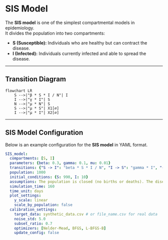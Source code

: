 # SIS Model

The **SIS model** is one of the simplest compartmental models in epidemiology.  
It divides the population into two compartments:  

- **S (Susceptible):** Individuals who are healthy but can contract the disease.  
- **I (Infected):** Individuals currently infected and able to spread the disease.  

---

## Transition Diagram

```mermaid
flowchart LR
    S -->|"β * S * I / N"| I
    I -->|"γ * I"| S
    N -->|"μ * N"| S
    S -->|"μ * S"| X1[∅]
    I -->|"μ * I"| X2[∅]
```

---

## SIS Model Configuration

Below is an example configuration for the **SIS model** in YAML format.

```yaml
SIS_model:
  compartments: [S, I]
  parameters: {beta: 0.3, gamma: 0.1, mu: 0.01}
  transitions: {"S -> I": "beta * S * I / N", "I -> S": "gamma * I", "-> S": "mu * N", "S ->": "mu * S", "I ->": "mu * I"}
  population: 1000
  initial_conditions: {S: 990, I: 10}
  assumptions: The population is closed (no births or deaths). The disease does not confer permanent immunity. After recovery, individuals return to the susceptible class (no immunity).
  simulation_time: 160
  time_unit: days
  plot_settings:
    y_scale: linear
    scale_by_population: false
  calibration_settings:
    target_data: synthetic_data.csv # or file_name.csv for real data    
    noise_std: 5.0
    subset_ratio: 0.7
    optimizers: [Nelder-Mead, BFGS, L-BFGS-B]
    update_config: false
```